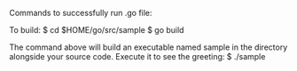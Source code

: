 Commands to successfully run .go file: 

To build:
$ cd $HOME/go/src/sample
$ go build

The command above will build an executable named sample in the directory alongside your source code. Execute it to see the greeting:
$ ./sample


